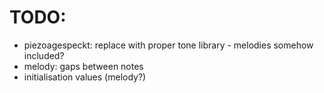 # TODO:
 * piezoagespeckt: replace with proper tone library - melodies somehow included?
 * melody: gaps between notes
 * initialisation values (melody?)
